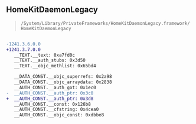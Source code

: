 ## HomeKitDaemonLegacy

> `/System/Library/PrivateFrameworks/HomeKitDaemonLegacy.framework/HomeKitDaemonLegacy`

```diff

-1241.3.6.0.0
+1241.3.7.0.0
   __TEXT.__text: 0xa7fd0c
   __TEXT.__auth_stubs: 0x3d50
   __TEXT.__objc_methlist: 0x65bd4

   __DATA_CONST.__objc_superrefs: 0x2a98
   __DATA_CONST.__objc_arraydata: 0x2838
   __AUTH_CONST.__auth_got: 0x1ec0
-  __AUTH_CONST.__auth_ptr: 0x3c0
+  __AUTH_CONST.__auth_ptr: 0x3d8
   __AUTH_CONST.__const: 0x126b8
   __AUTH_CONST.__cfstring: 0x4cea0
   __AUTH_CONST.__objc_const: 0xdbbe8

```
